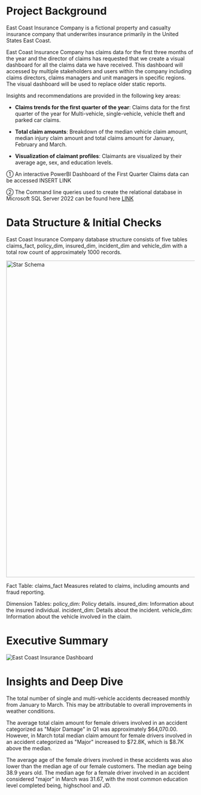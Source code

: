 # Project Background

East Coast Insurance Company is a fictional property and casualty insurance company that underwrites insurance primarily in the United States East Coast.

East Coast Insurance Company has claims data for the first three months of the year and the director of claims has requested that we create a visual dashboard for all the claims data we have received. This dashboard will accessed by multiple stakeholders and users within the company including claims directors, claims managers and unit managers in specific regions. The visual dashboard will be used to replace older static reports.

Insights and recommendations are provided in the following key areas:


  - **Claims trends for the first quarter of the year**: Claims data for the first quarter of the year for Multi-vehicle, single-vehicle, vehicle theft and parked car claims.
  
  - **Total claim amounts**: Breakdown of the median vehicle claim amount, median injury claim amount and total claims amount for January, February and March.
  
  - **Visualization of claimant profiles**: Claimants are visualized by their average age, sex, and education levels.

  ① An interactive PowerBI Dashboard of the First Quarter Claims data can be accessed INSERT LINK

  ② The Command line queries used to create the relational database in Microsoft SQL Server 2022 can be found here [LINK](https://docs.google.com/document/d/1zbn_qlT9KoIrOmZKwxY815IANsueGfNZLKpobNBBSJ0/edit?usp=sharing)


# Data Structure & Initial Checks

East Coast Insurance Company database structure consists of five tables claims_fact, policy_dim, insured_dim, incident_dim and vehicle_dim with a total row count of approximately 1000 records.


<img width="844" alt="Star Schema" src="https://github.com/user-attachments/assets/4df24c28-dc26-4740-8f54-cc43624d7292">


  Fact Table: claims_fact
      Measures related to claims, including amounts and fraud reporting.
  
  Dimension Tables:
      policy_dim: Policy details.
      insured_dim: Information about the insured individual.
      incident_dim: Details about the incident.
      vehicle_dim: Information about the vehicle involved in the claim.

      

# Executive Summary


![East Coast Insurance Dashboard](https://github.com/user-attachments/assets/e0f27bdc-fc51-428a-b7d5-3f12b25afad7)


# Insights and Deep Dive

  The total number of single and multi-vehicle accidents decreased monthly from January to March. This may be attributable to overall improvements in weather conditions.
  
  The average total claim amount for female drivers involved in an accident categorized as "Major Damage" in Q1 was approximately $64,070.00. However, in March total median claim amount for female drivers involved in an accident categorized as "Major" increased to $72.8K, which is $8.7K above the median.

  The average age of the female drivers involved in these accidents was also lower than the median age of our female customers. The median age being 38.9 years old. The median age for a female driver involved in an accident considered "major" in March was 31.67, with the most common education level completed being, highschool and JD.
  
  
  
